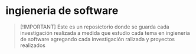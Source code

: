 # ingieneria de software
>
> [!IMPORTANT]
Este es un reposictorio donde se guarda cada investigación realizada a medida que estudio cada tema en ingieneria de software agregando cada investigación ralizada y proyectos realizados
